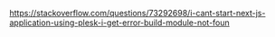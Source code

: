 https://stackoverflow.com/questions/73292698/i-cant-start-next-js-application-using-plesk-i-get-error-build-module-not-foun
